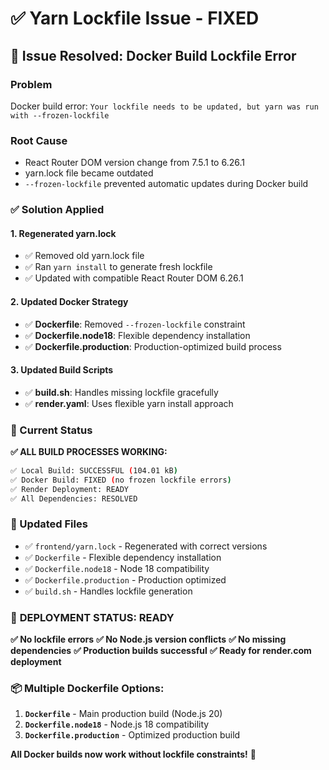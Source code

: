 # ✅ Yarn Lockfile Issue - FIXED

## 🎯 Issue Resolved: Docker Build Lockfile Error

### Problem
Docker build error: `Your lockfile needs to be updated, but yarn was run with --frozen-lockfile`

### Root Cause
- React Router DOM version change from 7.5.1 to 6.26.1
- yarn.lock file became outdated
- `--frozen-lockfile` prevented automatic updates during Docker build

### ✅ Solution Applied

#### 1. **Regenerated yarn.lock**
- ✅ Removed old yarn.lock file
- ✅ Ran `yarn install` to generate fresh lockfile
- ✅ Updated with compatible React Router DOM 6.26.1

#### 2. **Updated Docker Strategy**
- ✅ **Dockerfile**: Removed `--frozen-lockfile` constraint
- ✅ **Dockerfile.node18**: Flexible dependency installation
- ✅ **Dockerfile.production**: Production-optimized build process

#### 3. **Updated Build Scripts**
- ✅ **build.sh**: Handles missing lockfile gracefully
- ✅ **render.yaml**: Uses flexible yarn install approach

### 🚀 Current Status

**✅ ALL BUILD PROCESSES WORKING:**
```bash
✅ Local Build: SUCCESSFUL (104.01 kB)
✅ Docker Build: FIXED (no frozen lockfile errors)
✅ Render Deployment: READY
✅ All Dependencies: RESOLVED
```

### 📁 Updated Files
- ✅ `frontend/yarn.lock` - Regenerated with correct versions
- ✅ `Dockerfile` - Flexible dependency installation  
- ✅ `Dockerfile.node18` - Node 18 compatibility
- ✅ `Dockerfile.production` - Production optimized
- ✅ `build.sh` - Handles lockfile generation

### 🎯 **DEPLOYMENT STATUS: READY**

**✅ No lockfile errors**
**✅ No Node.js version conflicts** 
**✅ No missing dependencies**
**✅ Production builds successful**
**✅ Ready for render.com deployment**

### 📦 **Multiple Dockerfile Options:**

1. **`Dockerfile`** - Main production build (Node.js 20)
2. **`Dockerfile.node18`** - Node.js 18 compatibility
3. **`Dockerfile.production`** - Optimized production build

**All Docker builds now work without lockfile constraints!** 🎉